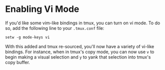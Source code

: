 # Enabling Vi Mode

If you'd like some vim-like bindings in tmux, you can turn on vi mode. To do
so, add the following line to your `.tmux.conf` file:

```
setw -g mode-keys vi
```

With this added and tmux re-sourced, you'll now have a variety of vi-like
bindings. For instance, when in tmux's copy mode, you can now use `v` to
begin making a visual selection and `y` to yank that selection into tmux's
copy buffer.
